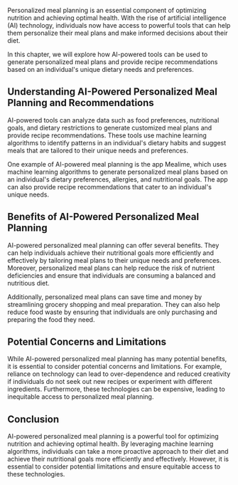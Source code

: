 
Personalized meal planning is an essential component of optimizing nutrition and achieving optimal health. With the rise of artificial intelligence (AI) technology, individuals now have access to powerful tools that can help them personalize their meal plans and make informed decisions about their diet.

In this chapter, we will explore how AI-powered tools can be used to generate personalized meal plans and provide recipe recommendations based on an individual's unique dietary needs and preferences.

Understanding AI-Powered Personalized Meal Planning and Recommendations
-----------------------------------------------------------------------

AI-powered tools can analyze data such as food preferences, nutritional goals, and dietary restrictions to generate customized meal plans and provide recipe recommendations. These tools use machine learning algorithms to identify patterns in an individual's dietary habits and suggest meals that are tailored to their unique needs and preferences.

One example of AI-powered meal planning is the app Mealime, which uses machine learning algorithms to generate personalized meal plans based on an individual's dietary preferences, allergies, and nutritional goals. The app can also provide recipe recommendations that cater to an individual's unique needs.

Benefits of AI-Powered Personalized Meal Planning
-------------------------------------------------

AI-powered personalized meal planning can offer several benefits. They can help individuals achieve their nutritional goals more efficiently and effectively by tailoring meal plans to their unique needs and preferences. Moreover, personalized meal plans can help reduce the risk of nutrient deficiencies and ensure that individuals are consuming a balanced and nutritious diet.

Additionally, personalized meal plans can save time and money by streamlining grocery shopping and meal preparation. They can also help reduce food waste by ensuring that individuals are only purchasing and preparing the food they need.

Potential Concerns and Limitations
----------------------------------

While AI-powered personalized meal planning has many potential benefits, it is essential to consider potential concerns and limitations. For example, reliance on technology can lead to over-dependence and reduced creativity if individuals do not seek out new recipes or experiment with different ingredients. Furthermore, these technologies can be expensive, leading to inequitable access to personalized meal planning.

Conclusion
----------

AI-powered personalized meal planning is a powerful tool for optimizing nutrition and achieving optimal health. By leveraging machine learning algorithms, individuals can take a more proactive approach to their diet and achieve their nutritional goals more efficiently and effectively. However, it is essential to consider potential limitations and ensure equitable access to these technologies.
